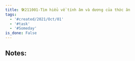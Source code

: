 ```yaml
---
title: 🛠️211001-Tìm hiểu về tính âm và dương của thức ăn
tags:
  - '#created/2021/Oct/01'
  - '#task'
  - '#Someday'
is_done: False
---
```


## Notes:
